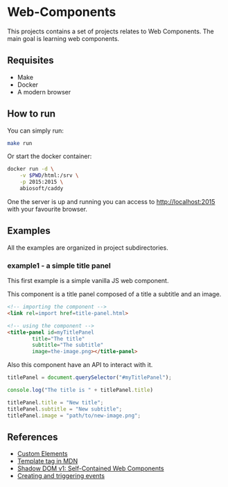 # Web-Components

This projects contains a set of projects relates to Web Components. The main goal is learning web components.

## Requisites

- Make
- Docker
- A modern browser

## How to run

You can simply run:

```bash
make run
```

Or start the docker container: 

```bash
docker run -d \
    -v $PWD/html:/srv \
    -p 2015:2015 \
    abiosoft/caddy
```

One the server is up and running you can access to [http://localhost:2015](http://localhost:2015) with your favourite browser. 

## Examples

All the examples are organized in project subdirectories.

### example1 - a simple title panel 

This first example is a simple vanilla JS web component.

This component is a title panel composed of a title a subtitle and an image.

```html
<!-- importing the component -->
<link rel=import href=title-panel.html>

<!-- using the component -->
<title-panel id=myTitlePanel
        title="The title" 
        subtitle="The subtitle"
        image=the-image.png></title-panel>
```

Also this component have an API to interact with it.

```javascript
titlePanel = document.querySelector("#myTitlePanel");

console.log("The title is " + titlePanel.title)

titlePanel.title = "New title";
titlePanel.subtitle = "New subtitle";
titlePanel.image = "path/to/new-image.png";
```

## References

- [Custom Elements](https://developers.google.com/web/fundamentals/architecture/building-components/customelements)
- [Template tag in MDN](https://developer.mozilla.org/es/docs/Web/HTML/Elemento/template)
- [Shadow DOM v1: Self-Contained Web Components](https://developers.google.com/web/fundamentals/web-components/shadowdom)
- [Creating and triggering events](https://developer.mozilla.org/en-US/docs/Web/Guide/Events/Creating_and_triggering_events)
